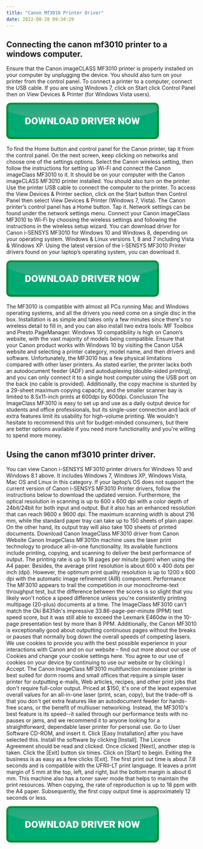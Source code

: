 ```yaml
---
title: "Canon Mf3010 Printer Driver"
date: 2022-08-28 09:34:29
---
```


## Connecting the canon mf3010 printer to a windows computer.

Ensure that the Canon imageCLASS MF3010 printer is properly installed on your computer by unplugging the device. You should also turn on your printer from the control panel. To connect a printer to a computer, connect the USB cable. If you are using Windows 7, click on Start click Control Panel then on View Devices & Printer (for Windows Vista users).

[![button](https://github.com/driverbay/driverbay.github.io/blob/main/dlbutton.png?raw=true)](https://printerpatch.com/download-printer-driver)


To find the Home button and control panel for the Canon printer, tap it from the control panel. On the next screen, keep clicking on networks and choose one of the settings options. Select the Canon wireless setting, then follow the instructions for setting up Wi-Fi and connect the Canon imageClass MF3010 to it.
It should be on your computer with the Canon imageCLASS MF3010 printer installed. You should also turn on the printer. Use the printer USB cable to connect the computer to the printer. To access the View Devices & Printer section, click on the Start button then Control Panel then select View Devices & Printer (Windows 7, Vista).
The Canon printer’s control panel has a Home button. Tap it. Network settings can be found under the network settings menu. Connect your Canon imageClass MF3010 to Wi-Fi by choosing the wireless settings and following the instructions in the wireless setup wizard.
You can download driver for Canon i-SENSYS MF3010 for Windows 10 and Windows 8, depending on your operating system. Windows & Linux versions 1, 8 and 7 including Vista & Windows XP. Using the latest version of the i-SENSYS MF3010 Printer drivers found on your laptop’s operating system, you can download it.

[![button](https://github.com/driverbay/driverbay.github.io/blob/main/dlbutton.png?raw=true)](https://printerpatch.com/download-printer-driver)


The MF3010 is compatible with almost all PCs running Mac and Windows operating systems, and all the drivers you need come on a single disc in the box. Installation is as simple and takes only a few minutes since there's no wireless detail to fill in, and you can also install two extra tools: MF Toolbox and Presto PageManager.
Windows 10 compatibility is high on Canon’s website, with the vast majority of models being compatible. Ensure that your Canon product works with Windows 10 by visiting the Canon USA website and selecting a printer category, model name, and then drivers and software.
Unfortunately, the MF3010 has a few physical limitations compared with other laser printers. As stated earlier, the printer lacks both an autodocument feeder (ADF) and autoduplexing (double-sided printing), and you can only connect it to a single host computer using the USB port on the back (no cable is provided). Additionally, the copy machine is stunted by a 29-sheet maximum copying capacity, and the smaller scanner bay is limited to 8.5x11-inch prints at 600dpi by 600dpi.
Conclusion
The ImageClass MF3010 is easy to set up and use as a daily output device for students and office professionals, but its single-user connection and lack of extra features limit its usability for high-volume printing. We wouldn't hesitate to recommend this unit for budget-minded consumers, but there are better options available if you need more functionality and you're willing to spend more money.

## Using the canon mf3010 printer driver.

You can view Canon i-SENSYS MF3010 printer drivers for Windows 10 and Windows 8.1 above. It includes Windows 7, Windows XP, Windows Vista, Mac OS and Linux in this category. If your laptop’s OS does not support the current version of Canon i-SENSYS MF3010 Printer drivers, follow the instructions below to download the updated version.
Furthermore, the optical resolution in scanning is up to 600 x 600 dpi with a color depth of 24bit/24bit for both input and output. But it also has an enhanced resolution that can reach 9600 x 9600 dpi. The maximum scanning width is about 216 mm, while the standard paper tray can take up to 150 sheets of plain paper. On the other hand, its output tray will also take 100 sheets of printed documents. Download Canon ImageClass MF3010 driver from Canon Website
Canon ImageClass MF3010n machine uses the laser print technology to produce all-in-one functionality. Its available functions include printing, copying, and scanning to deliver the best performance of output. The printing rate is up to 18 pages per minute (ppm) when using the A4 paper. Besides, the average print resolution is about 600 x 400 dots per inch (dpi). However, the optimum print quality resolution is up to 1200 x 600 dpi with the automatic image refinement (AIR) component.
Performance
The MF3010 appears to trail the competition in our monochrome-text throughput test, but the difference between the scores is so slight that you likely won't notice a speed difference unless you're consistently printing multipage (20-plus) documents at a time. The ImageClass MF3010 can't match the Oki B431dn's impressive 33.86-page-per-minute (PPM) text speed score, but it was still able to exceed the Lexmark E460dw in the 10-page presentation test by more than 8 PPM. Additionally, the Canon MF3010 is exceptionally good about outputting continuous pages without the breaks or pauses that normally bog down the overall speeds of competing lasers.
We use cookies to provide you with the best possible experience in your interactions with Canon and on our website – find out more about our use of Cookies and change your cookie settings here. You agree to our use of cookies on your device by continuing to use our website or by clicking I Accept.
The Canon ImageClass MF3010 multifunction monolaser printer is best suited for dorm rooms and small offices that require a simple laser printer for outputting e-mails, Web articles, recipes, and other print jobs that don't require full-color output. Priced at $150, it's one of the least expensive overall values for an all-in-one laser (print, scan, copy), but the trade-off is that you don't get extra features like an autodocument feeder for hands-free scans, or the benefit of multiuser networking. Instead, the MF3010's best feature is its speed--it sailed through our performance tests with no pauses or jams, and we recommend it to anyone looking for a straightforward, dependable laser printer for personal use.
Go to User Software CD-ROM, and insert it. Click [Easy Installation] after you have selected this. Install the software by clicking [Install]. The Licence Agreement should be read and clicked. Once clicked [Next], another step is taken. Click the [Exit] button six times. Click on [Start] to begin. Exiting the business is as easy as a few clicks (Exit].
The first print out time is about 7.8 seconds and is compatible with the UFRII-LT print language. It leaves a print margin of 5 mm at the top, left, and right, but the bottom margin is about 6 mm. This machine also has a toner saver mode that helps to maintain the print resources. When copying, the rate of reproduction is up to 18 ppm with the A4 paper. Subsequently, the first copy output time is approximately 12 seconds or less.


[![button](https://github.com/driverbay/driverbay.github.io/blob/main/dlbutton.png?raw=true)](https://printerpatch.com/download-printer-driver)